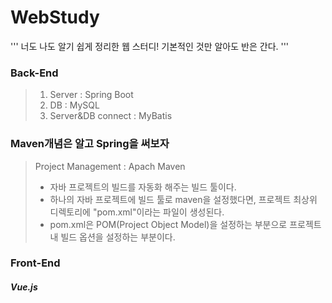 # WebStudy

'''
너도 나도 알기 쉽게 정리한 웹 스터디! 기본적인 것만 알아도 반은 간다.
'''

### Back-End
> 1. Server : Spring Boot
> 2. DB : MySQL
> 3. Server&DB connect : MyBatis

### Maven개념은 알고 Spring을 써보자
> Project Management : Apach Maven
>   + 자바 프로젝트의 빌드를 자동화 해주는 빌드 툴이다.
>   + 하나의 자바 프로젝트에 빌드 툴로 maven을 설정했다면, 프로젝트 최상위 디렉토리에 "pom.xml"이라는 파일이 생성된다.
>   + pom.xml은 POM(Project Object Model)을 설정하는 부분으로 프로젝트 내 빌드 옵션을 설정하는 부분이다.




### Front-End
##### Vue.js
